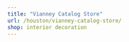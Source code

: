 ```yaml
---
title: "Vianney Catalog Store"
url: /houston/vianney-catalog-store/
shop: interior decoration
---
```

